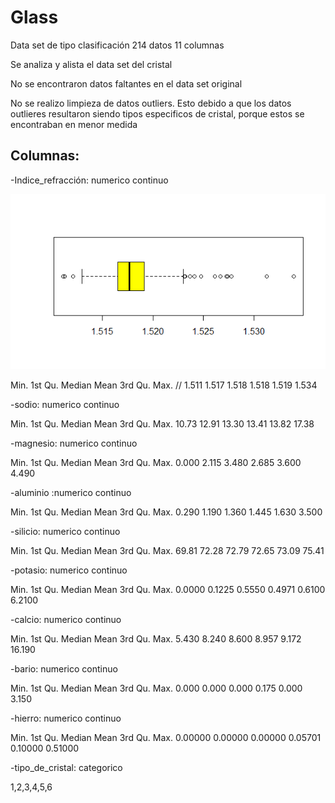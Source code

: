 # Glass
Data set de tipo clasificación 214 datos 11  columnas

Se analiza y alista el data set del cristal

No se encontraron datos faltantes en el data set original

No se realizo limpieza de datos outliers. Esto debido a que los datos outlieres resultaron siendo
tipos especificos de cristal, porque estos se encontraban en menor medida

## Columnas:


   -Indice_refracción: numerico continuo
   
   ![imagen](https://github.com/EfrainSO/diplomado/blob/main/Proyecto%202/Glass/Imagenes/indice.png)

   Min. 1st Qu.  Median    Mean 3rd Qu.    Max. //
  1.511   1.517   1.518   1.518   1.519   1.534 
  
  
   -sodio: numerico continuo


   Min. 1st Qu.  Median    Mean 3rd Qu.    Max. 
  10.73   12.91   13.30   13.41   13.82   17.38 
  
  
-magnesio: numerico continuo


   Min. 1st Qu.  Median    Mean 3rd Qu.    Max. 
  0.000   2.115   3.480   2.685   3.600   4.490 
  
  
  
-aluminio :numerico continuo


   Min. 1st Qu.  Median    Mean 3rd Qu.    Max. 
  0.290   1.190   1.360   1.445   1.630   3.500 


-silicio: numerico continuo


   Min. 1st Qu.  Median    Mean 3rd Qu.    Max. 
  69.81   72.28   72.79   72.65   73.09   75.41 


-potasio: numerico continuo


   Min. 1st Qu.  Median    Mean 3rd Qu.    Max. 
 0.0000  0.1225  0.5550  0.4971  0.6100  6.2100 


-calcio: numerico continuo


   Min. 1st Qu.  Median    Mean 3rd Qu.    Max. 
  5.430   8.240   8.600   8.957   9.172  16.190 


-bario: numerico continuo


   Min. 1st Qu.  Median    Mean 3rd Qu.    Max. 
  0.000   0.000   0.000   0.175   0.000   3.150 


-hierro: numerico continuo


   Min. 1st Qu.  Median    Mean 3rd Qu.    Max. 
0.00000 0.00000 0.00000 0.05701 0.10000 0.51000 


-tipo_de_cristal: categorico


1,2,3,4,5,6

